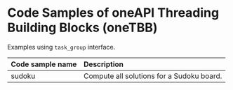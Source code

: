 # Code Samples of oneAPI Threading Building Blocks (oneTBB)
Examples using `task_group` interface.

| Code sample name | Description
|:--- |:---
| sudoku | Compute all solutions for a Sudoku board.
